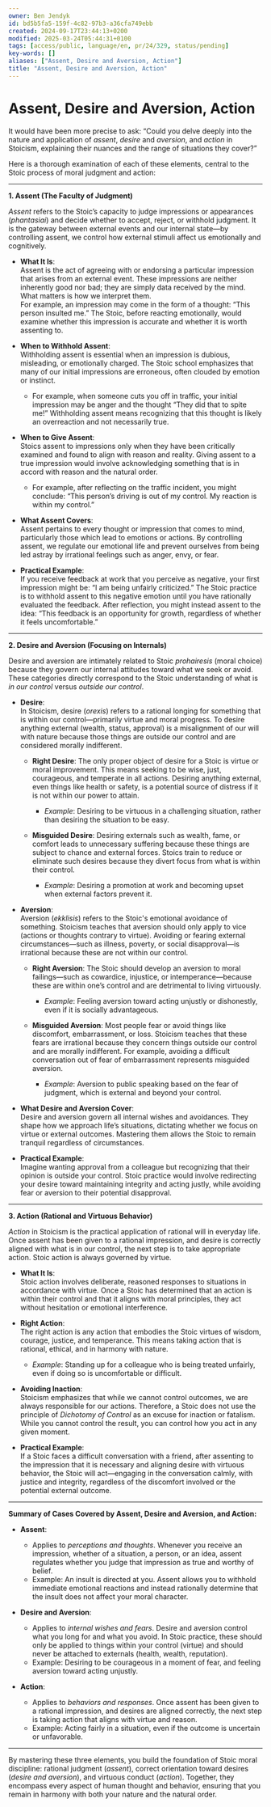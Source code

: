 ```yaml
---
owner: Ben Jendyk
id: bd5b5fa5-159f-4c82-97b3-a36cfa749ebb
created: 2024-09-17T23:44:13+0200
modified: 2025-03-24T05:44:31+0100
tags: [access/public, language/en, pr/24/329, status/pending]
key-words: []
aliases: ["Assent, Desire and Aversion, Action"]
title: "Assent, Desire and Aversion, Action"
---
```


# Assent, Desire and Aversion, Action

It would have been more precise to ask: “Could you delve deeply into the nature and application of *assent*, *desire* and *aversion*, and *action* in Stoicism, explaining their nuances and the range of situations they cover?”

Here is a thorough examination of each of these elements, central to the Stoic process of moral judgment and action:

---

**1. Assent (The Faculty of Judgment)**

*Assent* refers to the Stoic’s capacity to judge impressions or appearances (*phantasiai*) and decide whether to accept, reject, or withhold judgment. It is the gateway between external events and our internal state—by controlling assent, we control how external stimuli affect us emotionally and cognitively.

- **What It Is**:  
  Assent is the act of agreeing with or endorsing a particular impression that arises from an external event. These impressions are neither inherently good nor bad; they are simply data received by the mind. What matters is how we interpret them.  
  For example, an impression may come in the form of a thought: “This person insulted me.” The Stoic, before reacting emotionally, would examine whether this impression is accurate and whether it is worth assenting to.

- **When to Withhold Assent**:  
  Withholding assent is essential when an impression is dubious, misleading, or emotionally charged. The Stoic school emphasizes that many of our initial impressions are erroneous, often clouded by emotion or instinct.  
  - For example, when someone cuts you off in traffic, your initial impression may be anger and the thought “They did that to spite me!” Withholding assent means recognizing that this thought is likely an overreaction and not necessarily true.
  
- **When to Give Assent**:  
  Stoics assent to impressions only when they have been critically examined and found to align with reason and reality. Giving assent to a true impression would involve acknowledging something that is in accord with reason and the natural order.  
  - For example, after reflecting on the traffic incident, you might conclude: “This person’s driving is out of my control. My reaction is within my control.”

- **What Assent Covers**:  
  Assent pertains to every thought or impression that comes to mind, particularly those which lead to emotions or actions. By controlling assent, we regulate our emotional life and prevent ourselves from being led astray by irrational feelings such as anger, envy, or fear.

- **Practical Example**:  
  If you receive feedback at work that you perceive as negative, your first impression might be: “I am being unfairly criticized.” The Stoic practice is to withhold assent to this negative emotion until you have rationally evaluated the feedback. After reflection, you might instead assent to the idea: “This feedback is an opportunity for growth, regardless of whether it feels uncomfortable.”

---

**2. Desire and Aversion (Focusing on Internals)**

Desire and aversion are intimately related to Stoic *prohairesis* (moral choice) because they govern our internal attitudes toward what we seek or avoid. These categories directly correspond to the Stoic understanding of what is *in our control* versus *outside our control*.

- **Desire**:  
  In Stoicism, desire (*orexis*) refers to a rational longing for something that is within our control—primarily virtue and moral progress. To desire anything external (wealth, status, approval) is a misalignment of our will with nature because those things are outside our control and are considered morally indifferent.

  - **Right Desire**: The only proper object of desire for a Stoic is virtue or moral improvement. This means seeking to be wise, just, courageous, and temperate in all actions. Desiring anything external, even things like health or safety, is a potential source of distress if it is not within our power to attain.
    - *Example*: Desiring to be virtuous in a challenging situation, rather than desiring the situation to be easy.
  
  - **Misguided Desire**: Desiring externals such as wealth, fame, or comfort leads to unnecessary suffering because these things are subject to chance and external forces. Stoics train to reduce or eliminate such desires because they divert focus from what is within their control.
    - *Example*: Desiring a promotion at work and becoming upset when external factors prevent it.

- **Aversion**:  
  Aversion (*ekklisis*) refers to the Stoic's emotional avoidance of something. Stoicism teaches that aversion should only apply to vice (actions or thoughts contrary to virtue). Avoiding or fearing external circumstances—such as illness, poverty, or social disapproval—is irrational because these are not within our control.

  - **Right Aversion**: The Stoic should develop an aversion to moral failings—such as cowardice, injustice, or intemperance—because these are within one’s control and are detrimental to living virtuously.
    - *Example*: Feeling aversion toward acting unjustly or dishonestly, even if it is socially advantageous.
  
  - **Misguided Aversion**: Most people fear or avoid things like discomfort, embarrassment, or loss. Stoicism teaches that these fears are irrational because they concern things outside our control and are morally indifferent. For example, avoiding a difficult conversation out of fear of embarrassment represents misguided aversion.
    - *Example*: Aversion to public speaking based on the fear of judgment, which is external and beyond your control.

- **What Desire and Aversion Cover**:  
  Desire and aversion govern all internal wishes and avoidances. They shape how we approach life’s situations, dictating whether we focus on virtue or external outcomes. Mastering them allows the Stoic to remain tranquil regardless of circumstances.

- **Practical Example**:  
  Imagine wanting approval from a colleague but recognizing that their opinion is outside your control. Stoic practice would involve redirecting your desire toward maintaining integrity and acting justly, while avoiding fear or aversion to their potential disapproval.

---

**3. Action (Rational and Virtuous Behavior)**

*Action* in Stoicism is the practical application of rational will in everyday life. Once assent has been given to a rational impression, and desire is correctly aligned with what is in our control, the next step is to take appropriate action. Stoic action is always governed by virtue.

- **What It Is**:  
  Stoic action involves deliberate, reasoned responses to situations in accordance with virtue. Once a Stoic has determined that an action is within their control and that it aligns with moral principles, they act without hesitation or emotional interference.

- **Right Action**:  
  The right action is any action that embodies the Stoic virtues of wisdom, courage, justice, and temperance. This means taking action that is rational, ethical, and in harmony with nature.  
  - *Example*: Standing up for a colleague who is being treated unfairly, even if doing so is uncomfortable or difficult.
  
- **Avoiding Inaction**:  
  Stoicism emphasizes that while we cannot control outcomes, we are always responsible for our actions. Therefore, a Stoic does not use the principle of *Dichotomy of Control* as an excuse for inaction or fatalism. While you cannot control the result, you can control how you act in any given moment.
  
- **Practical Example**:  
  If a Stoic faces a difficult conversation with a friend, after assenting to the impression that it is necessary and aligning desire with virtuous behavior, the Stoic will act—engaging in the conversation calmly, with justice and integrity, regardless of the discomfort involved or the potential external outcome.

---

**Summary of Cases Covered by Assent, Desire and Aversion, and Action:**

- **Assent**:  
  - Applies to *perceptions and thoughts*. Whenever you receive an impression, whether of a situation, a person, or an idea, assent regulates whether you judge that impression as true and worthy of belief.
  - Example: An insult is directed at you. Assent allows you to withhold immediate emotional reactions and instead rationally determine that the insult does not affect your moral character.

- **Desire and Aversion**:  
  - Applies to *internal wishes and fears*. Desire and aversion control what you long for and what you avoid. In Stoic practice, these should only be applied to things within your control (virtue) and should never be attached to externals (health, wealth, reputation).
  - Example: Desiring to be courageous in a moment of fear, and feeling aversion toward acting unjustly.

- **Action**:  
  - Applies to *behaviors and responses*. Once assent has been given to a rational impression, and desires are aligned correctly, the next step is taking action that aligns with virtue and reason.
  - Example: Acting fairly in a situation, even if the outcome is uncertain or unfavorable.

---

By mastering these three elements, you build the foundation of Stoic moral discipline: rational judgment (*assent*), correct orientation toward desires (*desire and aversion*), and virtuous conduct (*action*). Together, they encompass every aspect of human thought and behavior, ensuring that you remain in harmony with both your nature and the natural order.
